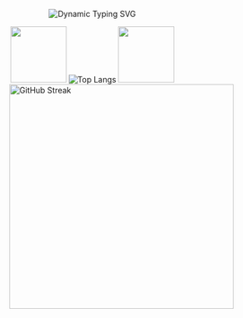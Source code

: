 <p align="center">
  <img src="https://readme-typing-svg.herokuapp.com?font=Fira+Code&pause=1000&color=22D3EE&width=435&lines=Daniel+Tanurhan;Daniel+The+Developer;Daniel+Can+Tanurhan" alt="Dynamic Typing SVG" />
</p>

<div align="center">
  <img src="https://raw.githubusercontent.com/catppuccin/catppuccin/main/assets/misc/transparent.png" height="100" />
  <img src="https://github-readme-stats.vercel.app/api/top-langs/?username=danieltanurhan&layout=compact&theme=transparent&hide_border=true" alt="Top Langs" /> 
  <img src="https://raw.githubusercontent.com/catppuccin/catppuccin/main/assets/misc/transparent.png" height="100" />
</div>

<a href="https://github.com/danieltanurhan">
  <img align="right" width="400" src="https://streak-stats.demolab.com?user=danieltanurhan&theme=blueberry_duo&hide_border=true&date_format=M%20j%5B%2C%20Y%5D" alt="GitHub Streak" />
</a>

